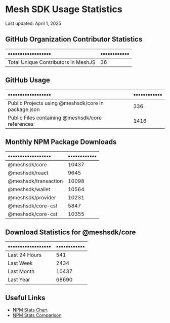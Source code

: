 # Mesh SDK Usage Statistics
Last updated: April 1, 2025

## GitHub Organization Contributor Statistics
| ▪️▪️▪️▪️▪️▪️▪️▪️▪️▪️▪️▪️▪️▪️▪️▪️▪️▪️ | ▪️▪️▪️▪️▪️▪️▪️▪️▪️▪️▪️▪️ |
|:-----------|:-------------|
| Total Unique Contributors in MeshJS | 36 |

## GitHub Usage
| ▪️▪️▪️▪️▪️▪️▪️▪️▪️▪️▪️▪️▪️▪️▪️▪️▪️▪️ | ▪️▪️▪️▪️▪️▪️▪️▪️▪️▪️▪️▪️ |
|:---------|:------|
| Public Projects using @meshsdk/core in package.json | 336 |
| Public Files containing @meshsdk/core references | 1416 |

## Monthly NPM Package Downloads
| ▪️▪️▪️▪️▪️▪️▪️▪️▪️▪️▪️▪️▪️▪️▪️▪️▪️▪️ | ▪️▪️▪️▪️▪️▪️▪️▪️▪️▪️▪️▪️ |
|:-----------|:----------|
| @meshsdk/core | 10437 |
| @meshsdk/react | 9645 |
| @meshsdk/transaction | 10098 |
| @meshsdk/wallet | 10564 |
| @meshsdk/provider | 10231 |
| @meshsdk/core-csl | 5847 |
| @meshsdk/core-cst | 10355 |

## Download Statistics for @meshsdk/core
| ▪️▪️▪️▪️▪️▪️▪️▪️▪️▪️▪️▪️▪️▪️▪️▪️▪️▪️ | ▪️▪️▪️▪️▪️▪️▪️▪️▪️▪️▪️▪️ |
|:-----------|:-------------|
| Last 24 Hours | 541 |
| Last Week | 2434 |
| Last Month | 10437 |
| Last Year | 68690 |

## Useful Links
- [NPM Stats Chart](https://npm-stat.com/charts.html?package=@meshsdk/core&from=2024-04-01&to=2025-04-01)
- [NPM Stats Comparison](https://npm-stat.com/charts.html?package=@meshsdk/core,@meshsdk/react&from=2024-04-01&to=2025-04-01)
